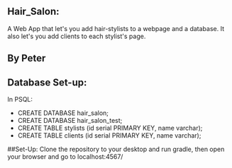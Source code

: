 ## Hair_Salon:
A Web App that let's you add hair-stylists to a webpage and a database. It also let's you add clients to each stylist's page.

## By Peter

## Database Set-up:

In PSQL:
* CREATE DATABASE hair_salon;
* CREATE DATABASE hair_salon_test;
* CREATE TABLE stylists (id serial PRIMARY KEY, name varchar);
* CREATE TABLE clients (id serial PRIMARY KEY, name varchar);

##Set-Up: 
Clone the repository to your desktop and run gradle, then open your browser and go to localhost:4567/

